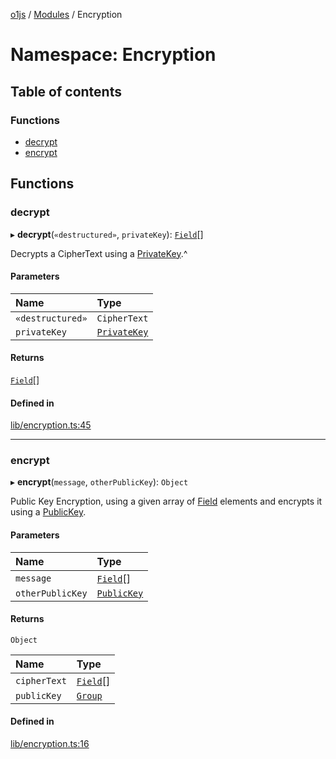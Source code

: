 [o1js](../README.md) / [Modules](../modules.md) / Encryption

# Namespace: Encryption

## Table of contents

### Functions

- [decrypt](Encryption.md#decrypt)
- [encrypt](Encryption.md#encrypt)

## Functions

### decrypt

▸ **decrypt**(`«destructured»`, `privateKey`): [`Field`](../classes/Field.md)[]

Decrypts a CipherText using a [PrivateKey](../classes/PrivateKey.md).^

#### Parameters

| Name | Type |
| :------ | :------ |
| `«destructured»` | `CipherText` |
| `privateKey` | [`PrivateKey`](../classes/PrivateKey.md) |

#### Returns

[`Field`](../classes/Field.md)[]

#### Defined in

[lib/encryption.ts:45](https://github.com/o1-labs/o1js/blob/64a4beb/src/lib/encryption.ts#L45)

___

### encrypt

▸ **encrypt**(`message`, `otherPublicKey`): `Object`

Public Key Encryption, using a given array of [Field](../modules.md#field-1) elements and encrypts it using a [PublicKey](../classes/Types.PublicKey.md).

#### Parameters

| Name | Type |
| :------ | :------ |
| `message` | [`Field`](../classes/Field.md)[] |
| `otherPublicKey` | [`PublicKey`](../classes/Types.PublicKey.md) |

#### Returns

`Object`

| Name | Type |
| :------ | :------ |
| `cipherText` | [`Field`](../classes/Field.md)[] |
| `publicKey` | [`Group`](../classes/Group.md) |

#### Defined in

[lib/encryption.ts:16](https://github.com/o1-labs/o1js/blob/64a4beb/src/lib/encryption.ts#L16)
